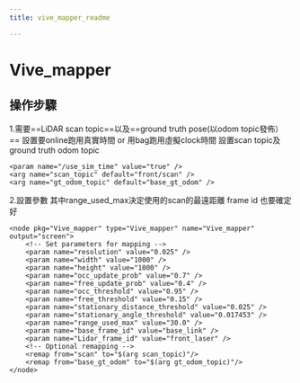 ```yaml
---
title: vive_mapper_readme

---
```


# Vive_mapper
## 操作步驟
1.需要==LiDAR scan topic==以及==ground truth pose(以odom topic發佈）==
設置要online跑用真實時間 or 用bag跑用虛擬clock時間
設置scan topic及ground truth odom topic

    <param name="/use_sim_time" value="true" />
    <arg name="scan_topic" default="front/scan" />
    <arg name="gt_odom_topic" default="base_gt_odom" />

2.設置參數
其中range_used_max決定使用的scan的最遠距離
frame id 也要確定好
 <!-- Launch Vive_mapper node -->
    <node pkg="Vive_mapper" type="Vive_mapper" name="Vive_mapper" output="screen">
        <!-- Set parameters for mapping -->
        <param name="resolution" value="0.025" />
        <param name="width" value="1000" />
        <param name="height" value="1000" />
        <param name="occ_update_prob" value="0.7" />
        <param name="free_update_prob" value="0.4" />
        <param name="occ_threshold" value="0.95" />
        <param name="free_threshold" value="0.15" />
        <param name="stationary_distance_threshold" value="0.025" />
        <param name="stationary_angle_threshold" value="0.017453" />
        <param name="range_used_max" value="30.0" />
        <param name="base_frame_id" value="base_link" />
        <param name="Lidar_frame_id" value="front_laser" />
        <!-- Optional remapping -->
        <remap from="scan" to="$(arg scan_topic)"/>
        <remap from="base_gt_odom" to="$(arg gt_odom_topic)"/>
    </node>